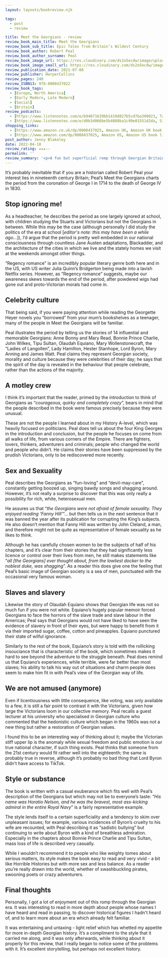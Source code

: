 ```yaml
---
layout: layouts/bookreview.njk

tags:
  - post
  - review

title: Meet the Georgians - review
review_book_main_title: Meet the Georgians
review_book_sub_title: Epic Tales from Britain’s Wildest Century
review_book_author: Robert Peal
review_book_author_surname: Peal
review_book_image_url: https://res.cloudinary.com/ds2o5ecdw/image/upload/acovers/0008437025.02._SCL_.jpg
review_book_image_small_url: https://res.cloudinary.com/ds2o5ecdw/image/upload/acovers/0008437025.02._SCM_.jpg
review_publication_date: 2021-07-08
review_publisher: HarperCollins
review_pages: 240
review_ISBN13: 978-0008437022
review_book_tags:
  - [Europe, North America]
  - [Early Modern, Late Modern]
  - [Social]
  - [Britain]
review_podcasts:
  - [https://www.listennotes.com/e/b94871639bb1419d827b5cd7ba309023, Talking History Highlights, Best of February Books - Part One]
  - [https://www.listennotes.com/e/d0b3d066be5b4088ba1c99e01551d2da, Single Malt History with Gareth Russell, Meet the Georgians]
shopping_links:
  - [https://www.amazon.co.uk/dp/0008437025, Amazon UK, Amazon UK book link]
  - [https://www.amazon.com/dp/0008437025, Amazon US, Amazon US book link]
post_author: Jenny Blakeley
date: 2022-04-10
review_rating: ★★★☆☆
permalink: ''
review_summary: '<p>A fun but superficial romp through Georgian Britain, ‘Meet the Georgians‘ tells the stories of some of the celebrity figures of the time.</p><p>While it‘s an entertaining read, it falls short on analysis. It can however serve as a good introduction to the period.</p>'
---
```

It’s probably inevitable that if you are a historian called Robert Peal your interest lies in nineteenth century Britain; Peal’s Meet the Georgians charts the period from the coronation of George I in 1714 to the death of George IV in 1830.

## Stop ignoring me!

As a headteacher, he describes the period as one largely ignored at school, with children studying the Stuarts and Victorians but not the Georgians in between. While this may be the case (although personally I did study the politics of the era at school [_editor's note: this may have been a while ago..._]), I’d argue that the period is pretty well embedded in our national consciousness through countless Jane Austen adaptations, Blackadder, and the architecture of the cities in which we live and the stately homes we visit at the weekends amongst other things.

“Regency romance” is an incredibly popular literary genre both here and in the US, with US writer Julia Quinn’s Bridgerton being made into a lavish Netflix series. However, as “Regency romance” suggests, maybe our awareness skews towards the end of the period, after powdered wigs had gone out and proto-Victorian morals had come in.

## Celebrity culture

That being said, if you were paying attention while reading the Georgette Heyer novels you “borrowed” from your mum’s bookshelves as a teenager, many of the people in Meet the Georgians will be familiar.

Peal illustrates the period by telling us the stories of 14 influential and memorable Georgians: Anne Bonny and Mary Read, Bonnie Prince Charlie, John Wilkes, Tipu Sultan, Olaudah Equiano, Mary Wollenstonecraft, the “Ladies of Langollen”, Lady Hamilton, Hester Stanhope, Lord Byron, Mary Anning and James Watt. Peal claims they represent Georgian society, morality and culture because they were celebrities of their day; he says that the spirit of the day is revealed in the behaviour that people celebrate, rather than the actions of the majority.

## A motley crew

I think it’s important that the reader, primed by the introduction to think of Georgians as “_courageous, quirky and completely crazy_”, bears in mind that the people described in the book were famous precisely because they were unusual.

These are not the people I learned about in my History A-level, which was heavily focused on politicians. Peal does tell us about the four King Georges in the introduction and conclusion, but the people he focuses on come from all walks of life, from various corners of the Empire. There are fighters, lovers, thinkers, adventurers and criminals; people who changed the world and people who didn’t. He claims their stories have been suppressed by the prudish Victorians, only to be rediscovered more recently.

## Sex and Sexuality

Peal describes the Georgians as “fun-loving” and “devil-may-care”, constantly getting boozed up, singing bawdy songs and shagging around. However, it’s not really a surprise to discover that this was only really a possibility for rich, white, heterosexual men.

He assures us that “_the Georgians were not afraid of female sexuality. They enjoyed reading 'Fanny Hill'_”... but then tells us in the next sentence that it was banned the year after its publication for corrupting the King’s subjects. He also doesn’t mention that Fanny Hill was written by John Cleland, a man, and therefore might not be quite as representative of female sexuality as he likes to think.

Although he has carefully chosen women to be the subjects of half of his chapters, and it’s clear from their stories that they had significantly less licence or control over their lives from men, he still makes statements like “_all [the Georgians] ever thought about, from the lowliest docker to the noblest duke, was shagging_”. As a reader this does give one the feeling that Peal’s basic image of Georgian society is a sea of men, punctuated with the occasional very famous woman.

## Slaves and slavery

Likewise the story of Olaudah Equiano shows that Georgian life was not so much fun if you were not white. Equiano’s hugely popular memoir forced Georgians to face the horrors of the slave trade and slave labour in the Americas; Peal says that Georgians would not have liked to have seen the evidence of slavery in front of their eyes, but were happy to benefit from it via their imported sugar, coffee, cotton and pineapples. Equiano punctured their state of wilful ignorance.

Similarly to the rest of the book, Equiano’s story is told with the rollicking insouciance that is characteristic of the book, which sometimes makes it hard to see beyond the adventure to the struggle beneath. Peal does remind us that Equiano’s experiences, while terrible, were far better than most slaves; his ability to talk his way out of situations and charm people does seem to make him fit in with Peal’s view of the Georgian way of life. 

## We are not amused (anymore)

Even if licentiousness with little consequence, like voting, was only available to a few, it is still a fair point to contrast it with the Victorians, given how large the Victorians loom in our collective memory. Peal recalls a guest lecturer at his university who specialised in Georgian culture who commented that the hedonistic culture which began in the 1960s was not a new thing but rather a restoration of Georgian values.

I found this to be an interesting way of thinking about it; maybe the Victorian stiff upper lip is the anomaly while sexual freedom and public emotion is our true national character, if such thing exists. Peal thinks that someone from the 21st century would fit rather well into the eighteenth; the same is probably true in reverse, although it’s probably no bad thing that Lord Byron didn’t have access to TikTok.

## Style or substance

The book is written with a casual exuberance which fits well with Peal’s description of the Georgians but which may not be to everyone’s taste: “_His name was Horatio Nelson, and he was the bravest, most ass-kicking admiral in the entire Royal Navy_” is a fairly representative example.

The style lends itself to a certain superficiality and a tendency to skim over unpleasant issues; for example, various incidences of Byron’s cruelty to his wife are recounted, with Peal describing it as “sadistic bullying” but continuing to write about Byron with a kind of breathless admiration. Especially in the chapters about Bonnie Prince Charlie and Tipu Sultan, mass loss of life is described very casually.

While I wouldn’t recommend it to people who like weighty tomes about serious matters, its style makes the book easy to read and very vivid - a bit like Horrible Histories but with more sex and less balance. As a reader you’re really drawn into the world, whether of swashbuckling pirates, swooning poets or crazy adventurers.

## Final thoughts

Personally, I got a lot of enjoyment out of this romp through the Georgian era. It was interesting to read in more depth about people whose names I have heard and read in passing, to discover historical figures I hadn't heard of, and to learn more about an era which already felt familiar.

It was entertaining and untaxing - light relief which has whetted my appetite for more in-depth Georgian history. It’s a compliment to the style that it carried me along, and it was only afterwards, while thinking about it properly for this review, that I really began to notice some of the problems with it. It’s excellent storytelling, but perhaps not excellent history.